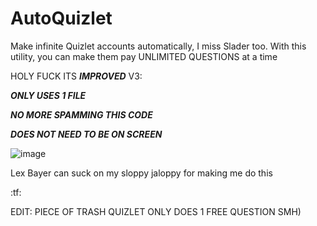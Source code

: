 # AutoQuizlet

Make infinite Quizlet accounts automatically,  I miss Slader too. With this utility, you can make
them pay UNLIMITED QUESTIONS at a time

HOLY FUCK ITS ***IMPROVED*** V3:

***ONLY USES 1 FILE*** 

***NO MORE SPAMMING THIS CODE***

***DOES NOT NEED TO BE ON SCREEN*** 

![image](https://user-images.githubusercontent.com/66354051/147867693-7a0eaa82-934b-496c-9b94-0f44da14a7d5.png)

Lex Bayer can suck on my sloppy jaloppy for making me do this



:tf:

EDIT: PIECE OF TRASH QUIZLET ONLY DOES 1 FREE QUESTION SMH)
